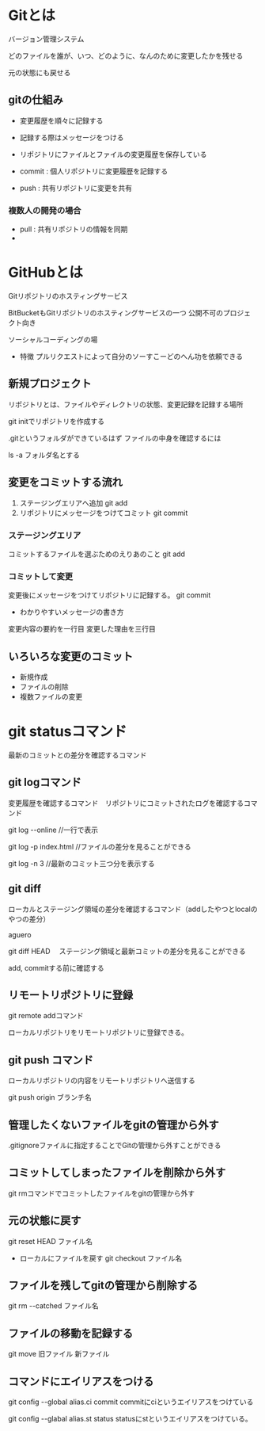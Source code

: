 # Gitとは
バージョン管理システム

どのファイルを誰が、いつ、どのように、なんのために変更したかを残せる

元の状態にも戻せる

## gitの仕組み
* 変更履歴を順々に記録する
* 記録する際はメッセージをつける

* リポジトリにファイルとファイルの変更履歴を保存している
* commit : 個人リポジトリに変更履歴を記録する
* push : 共有リポジトリに変更を共有

### 複数人の開発の場合
* pull : 共有リポジトリの情報を同期
* 

# GitHubとは
Gitリポジトリのホスティングサービス

BitBucketもGitリポジトリのホスティングサービスの一つ
公開不可のプロジェクト向き

ソーシャルコーディングの場

* 特徴
プルリクエストによって自分のソーすこーどのへん功を依頼できる

## 新規プロジェクト
リポジトリとは、ファイルやディレクトリの状態、変更記録を記録する場所

git initでリポジトリを作成する

.gitというフォルダができているはず
ファイルの中身を確認するには

ls -a フォルダ名とする

## 変更をコミットする流れ
1. ステージングエリアへ追加 git add
2. リポジトリにメッセージをつけてコミット git commit

### ステージングエリア
コミットするファイルを選ぶためのえりあのこと git add

### コミットして変更
変更後にメッセージをつけてリポジトリに記録する。
 git commit

* わかりやすいメッセージの書き方

変更内容の要約を一行目
変更した理由を三行目

## いろいろな変更のコミット
* 新規作成
* ファイルの削除
* 複数ファイルの変更

# git statusコマンド
最新のコミットとの差分を確認するコマンド

## git logコマンド
変更履歴を確認するコマンド　リポジトリにコミットされたログを確認するコマンド

git log --online //一行で表示

git log -p index.html //ファイルの差分を見ることができる

git log -n 3 //最新のコミット三つ分を表示する

## git diff
ローカルとステージング領域の差分を確認するコマンド（addしたやつとlocalのやつの差分）

aguero

git diff HEAD 　ステージング領域と最新コミットの差分を見ることができる

add, commitする前に確認する

## リモートリポジトリに登録
git remote addコマンド

ローカルリポジトリをリモートリポジトリに登録できる。

## git push コマンド
ローカルリポジトリの内容をリモートリポジトリへ送信する

git push origin ブランチ名

## 管理したくないファイルをgitの管理から外す

.gitignoreファイルに指定することでGitの管理から外すことができる

## コミットしてしまったファイルを削除から外す
git rmコマンドでコミットしたファイルをgitの管理から外す

## 元の状態に戻す
git reset HEAD ファイル名

* ローカルにファイルを戻す
    git checkout ファイル名

## ファイルを残してgitの管理から削除する
git rm --catched ファイル名


## ファイルの移動を記録する
git move 旧ファイル 新ファイル


## コマンドにエイリアスをつける
git config --global alias.ci commit  commitにciというエイリアスをつけている

git config --glabal alias.st status statusにstというエイリアスをつけている。
